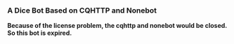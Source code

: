 ### A Dice Bot Based on CQHTTP and Nonebot

**Because of the license problem, the cqhttp and nonebot would be closed. So this bot is expired.**
